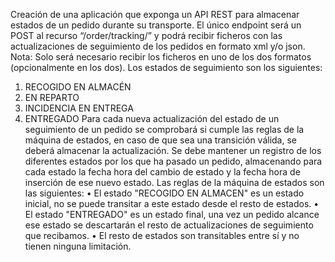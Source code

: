 Creación de una aplicación que exponga un API REST para almacenar estados de un pedido
durante su transporte. El único endpoint será un POST al recurso “/order/tracking/” y podrá
recibir ficheros con las actualizaciones de seguimiento de los pedidos en formato xml y/o
json.
Nota: Solo será necesario recibir los ficheros en uno de los dos formatos (opcionalmente en
los dos).
Los estados de seguimiento son los siguientes:
1. RECOGIDO EN ALMACÉN
2. EN REPARTO
3. INCIDENCIA EN ENTREGA
4. ENTREGADO
Para cada nueva actualización del estado de un seguimiento de un pedido se comprobará si
cumple las reglas de la máquina de estados, en caso de que sea una transición válida, se
deberá almacenar la actualización.
Se debe mantener un registro de los diferentes estados por los que ha pasado un pedido,
almacenando para cada estado la fecha hora del cambio de estado y la fecha hora de
inserción de ese nuevo estado.
Las reglas de la máquina de estados son las siguientes:
• El estado "RECOGIDO EN ALMACEN" es un estado inicial, no se puede transitar a este
estado desde el resto de estados.
• El estado "ENTREGADO" es un estado final, una vez un pedido alcance ese estado se
descartarán el resto de actualizaciones de seguimiento que recibamos.
• El resto de estados son transitables entre sí y no tienen ninguna limitación.
